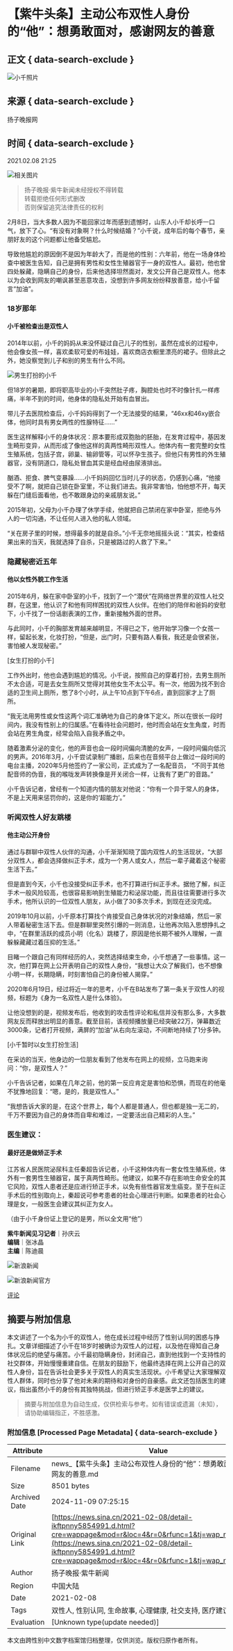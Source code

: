 # 【紫牛头条】主动公布双性人身份的“他”：想勇敢面对，感谢网友的善意

## 正文 { data-search-exclude }


![小千照片](https://tvax1.sinaimg.cn/crop.0.0.1080.1080.180/0077zapPly8fy61o545emj30u00u075y.jpg)

## 来源 { data-search-exclude }
扬子晚报网

## 时间 { data-search-exclude }
2021.02.08 21:25

![相关图片](https://k.sinaimg.cn/n/sinakd202128s/297/w1080h1617/20210208/8d95-kiweitv6010635.jpg/w300h300z1l10t10q100672.jpg)

> 扬子晚报·紫牛新闻未经授权不得转载   
> 转载拒绝任何形式删改     
> 否则保留追究法律责任的权利  

2月8日，当大多数人因为不能回家过年而感到遗憾时，山东人小千却长呼一口气，放下了心。“有没有对象啊？什么时候结婚？”小千说，成年后的每个春节，亲朋好友的这个问题都让他备受尴尬。

导致他尴尬的原因倒不是因为年龄大了，而是他的性别：六年前，他在一场身体检查中被医生告知，自己是拥有男性和女性生殖器官于一身的双性人。最初，他也曾四处躲藏，隐瞒自己的身份，后来他选择坦然面对，发文公开自己是双性人。他本以为会收到网友的嘲讽甚至恶意攻击，没想到许多网友纷纷释放善意，给小千留言“加油”。

### 18岁那年

#### 小千被检查出是双性人

2014年以前，小千的妈妈从来没怀疑过自己儿子的性别，虽然在成长的过程中，他会像女孩一样，喜欢柔软可爱的布娃娃，喜欢商店衣橱里漂亮的裙子。但除此之外，她没察觉到儿子和别的男生有什么不同。

![男生打扮的小千](https://k.sinaimg.cn/n/sinakd202128s/297/w1080h1617/20210208/8d95-kiweitv6010635.jpg/w700d1q75cms.jpg?by=cms_fixed_width)

但18岁的暑期，即将职高毕业的小千突然肚子疼，胸腔处也时不时像针扎一样疼痛，半年不到的时间，他身体的隐私处开始有血冒出。

带儿子去医院检查后，小千妈妈得到了一个无法接受的结果，“46xx和46xy嵌合体，他同时具有男女两性的性腺特征……”

医生这样解释小千的身体状况：原本要形成双胞胎的胚胎，在发育过程中，基因发生畸形变异，从而形成了像他这样的真两性畸形双性人。他体内有一套完整的女性生殖系统，包括子宫，卵巢、输卵管等，可以怀孕生孩子。但他只有男性的外生殖器官，没有阴道口，隐私处冒血其实是经血经由尿液排出。

酗酒、拒食、脾气变暴躁……小千妈妈回忆当时儿子的状态，仍感到心痛，“他接受不了啊，就把自己锁在卧室里，不让我们进去。我非常害怕，怕他想不开，每天躲在门缝后面看他，也不敢跟身边的亲戚朋友说。”

2015年初，父母为小千办理了休学手续，他就把自己禁闭在家中卧室，拒绝与外人的一切沟通，不让任何人进入他的私人领域。

“关在房子里的时候，想得最多的就是自杀。”小千无奈地摇摇头说：“其实，检查结果出来的当天，我就选择了自杀，只是被路过的人救了下来。”

### 隐藏秘密近五年

#### 他以女性外貌工作生活

2015年6月，躲在家中卧室的小千，找到了一个“潜伏”在网络世界里的双性人社交群，在这里，他认识了和他有同样困扰的双性人伙伴。在他们的陪伴和爸妈的安慰下，小千找了一份话剧表演的工作，重新接触外面的世界。

与此同时，小千的胸部发育越来越明显，不得已之下，他开始学习像一个女孩一样，留起长发，化妆打扮，“但是，出门时，只要有路人看我，我还是会很紧张，害怕被人发现秘密。”

[女生打扮的小千]

工作外出时，他也会遇到尴尬的情况。小千说，按照自己的穿着打扮，去男生厕所不太合适，可是去女生厕所又觉得对其他女生不太公平。有一次，他因为找不到合适的卫生间上厕所，憋了8个小时，从上午10点到下午6点，直到回家才上了厕所。

“我无法用男性或女性这两个词汇准确地为自己的身体下定义。所以在很长一段时间内，我没有性别上的归属感。”在看待社会问题时，他时而会站在女生角度，时而会站在男生角度，经常会陷入自我矛盾之中。

随着激素分泌的变化，他的声音也会一段时间偏向清脆的女声，一段时间偏向低沉的男声。2016年3月，小千尝试录制广播剧，后来也在音频平台上做过一段时间的电台主播，2020年5月他签约了一家公司，正式成为了一名配音员， “不同于其他配音师的伪音，我的喉咙发声转换像是开关闭合一样，让我有了更广的音路。”

小千告诉记者，曾经有一个知道内情的朋友对他说：“你有一个异于常人的身体，不是上天用来惩罚你的，这是你的‘超能力’。”

### 听闻双性人好友跳楼

#### 他主动公开身份

通过与群聊中双性人伙伴的沟通，小千渐渐知晓了国内双性人的生活现状，“大部分双性人，都会选择做纠正手术，成为一个男人或女人，然后一辈子藏着这个秘密生活下去。”

但是直到今天，小千也没接受纠正手术，也不打算进行纠正手术。据他了解，纠正手术一般风险较高，也很容易影响到生殖能力和泌尿功能，而且往往需要进行多次手术，他所认识的一位双性人朋友，从小做了30多次手术，到现在还没完成。

2019年10月以前，小千原本打算找个肯接受自己身体状况的对象结婚，然后一家人带着秘密生活下去。但是群聊里突然引爆的一则消息，让他再次陷入思想挣扎之中，“在群里活跃的成员小明（化名）跳楼了，原因是他长期不被外人理解，一直躲躲藏藏过着压抑的生活。”

目睹一个跟自己有同样经历的人，突然选择结束生命，小千想通了一些事情。这一次，他打算在网上公开表明自己的双性人身份，“我想让大众了解我们，也不想像小明一样，长期隐瞒，时刻害怕自己的身份被人揭穿。”

2020年6月19日，经过将近一年的思考，小千在B站发布了第一条关于双性人的视频，标题为《身为一名双性人是什么体验》。

让他没想到的是，视频发布后，他收到的攻击性评论和私信并没有那么多，大多数网友反而释放出明显的善意。截至目前，该视频播放量已经突破22万，弹幕数近3000条，记者打开视频，满屏的“加油”从右向左滚动，不间断地持续了1分多钟。

[小千暂时以女生打扮生活]

在采访的当天，他身边的一位朋友看到了他发布在网上的视频，立马跑来询问：“你，是双性人？”

小千告诉记者，如果在几年之前，他的第一反应肯定是害怕和恐惧，而现在的他毫不犹豫地回复：“嗯，是的，我是双性人。”

“我想告诉大家的是，在这个世界上，每个人都是普通人，但也都是独一无二的，千万不要因为自己的身体而自卑和难过，一定要活出自己精彩的人生。”

### 医生建议：

#### 最好还是做矫正手术

江苏省人民医院泌尿科主任秦超告诉记者，小千这种体内有一套女性生殖系统，体外有一套男性生殖器官，属于真两性畸形。他建议，如果不存在影响生命安全的其它风险，双性人患者还是应进行矫正手术，以免有些性器官发生癌变。至于在纠正手术后的性别取向上，秦超说可参考患者的社会心理进行判断。如果患者的社会心理是女，一般医生会建议其纠正为女人。

（由于小千身份证上登记的是男，所以全文用“他”）

**紫牛新闻见习记者**｜孙庆云  
**编辑**｜张冰晶  
**主编**｜陈迪晨  

![新浪新闻](https://n.sinaimg.cn/default/2fb77759/20151125/320X320.png)  

![新浪新闻官方](https://n.sinaimg.cn/default/80905340/20200331/sinalogo.png)  

[评论](https://cmnt.sina.cn/index?product=comos&index=kftpnny5854991&tj_ch=news&is_clear=0)  
<!-- tcd_original_link https://news.sina.cn/2021-02-08/detail-ikftpnny5854991.d.html?cre=wappage&mod=r&loc=4&r=0&rfunc=1&tj=wap_news_relate -->
## 摘要与附加信息

<!-- tcd_abstract -->
本文讲述了一个名为小千的双性人，他在成长过程中经历了性别认同的困惑与挣扎。文章详细描述了小千在18岁时被确诊为双性人的过程，以及他在得知自己身体状况后的绝望与痛苦。小千最初隐瞒身份，封闭自己，直到他找到一个支持性的社交群体，开始慢慢重建自信。在朋友的鼓励下，他最终选择在网上公开自己的双性人身份，旨在告诉社会更多关于双性人的真实生活现状。小千希望让大家理解双性人群体，同时也分享了他对未来的期待和对身份的自豪感。此文还包括医生的建议，指出虽然小千的身份有其独特挑战，但进行矫正手术是医学上的建议。
<!-- tcd_abstract_end -->

> 摘要与附加信息为自动生成，仅供检索与参考。如有错误或遗漏（未知），请协助编辑指正，不胜感激。

### 附加信息 [Processed Page Metadata] { data-search-exclude }

| Attribute       | Value                                  |
|-----------------|----------------------------------------|
| Filename        | news_【紫牛头条】主动公布双性人身份的“他”：想勇敢面对，感谢网友的善意.md                             |
| Size            | 8501 bytes                           |
| Archived Date   | 2024-11-09 07:25:15                             |
| Original Link   | [https://news.sina.cn/2021-02-08/detail-ikftpnny5854991.d.html?cre=wappage&mod=r&loc=4&r=0&rfunc=1&tj=wap_news_relate](https://news.sina.cn/2021-02-08/detail-ikftpnny5854991.d.html?cre=wappage&mod=r&loc=4&r=0&rfunc=1&tj=wap_news_relate)                       |
| Author          | 扬子晚报·紫牛新闻                               |
| Region          | 中国大陆                               |
| Date            | 2021-02-08                                 |
| Tags            | 双性人, 性别认同, 生命故事, 心理健康, 社交支持, 医疗建议, 社会环境                                 |
| Evaluation            | [Unknown type(update needed)]                                 |
<!-- tcd_table_end -->

本文由跨性别中文数字档案馆归档整理，仅供浏览。版权归原作者所有。
